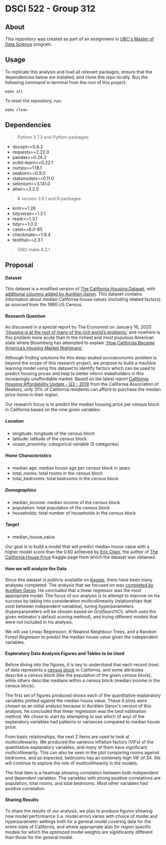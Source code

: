 # DSCI 522 - Group 312

## About
This repository was created as part of an assignment in [UBC's Master of Data Science](https://masterdatascience.ubc.ca/) program.

## Usage
To replicate this analysis and load all relevant packages, ensure that the dependencies below are installed, and clone this repo locally. Run the following command in terminal from the root of this project:

`make all`

To reset the repository, run:

`make clean`

## Dependencies

> Python 3.7.3 and Python packages:
* docopt==0.6.2
* requests==2.22.0
* pandas==0.24.2
* scikit-learn==0.22.1
* numpy==1.18.1
* seaborn==0.9.0
* statsmodels==0.11.0
* selenium==3.141.0
* altair==3.2.0

> R version 3.6.1 and R packages:
* knitr==1.26
* tidyverse==1.2.1
* readr==1.3.1
* tidyr==1.0.2
* caret==6.0-85
* checkmate==1.9.4
* testthat==2.3.1

> GNU make 4.2.1

## Proposal

#### Dataset
This dataset is a modified version of [The California Housing Dataset](https://www.dcc.fc.up.pt/~ltorgo/Regression/cal_housing.html), with [additional columns added by Aurélien Geron](https://github.com/ageron/handson-ml). This dataset contains information about median California house values (including related factors) as sourced from the 1990 US Census.

#### Research Question
As discussed in a special report by The Economist on January 16, 2020 ['Housing is at the root of many of the rich world’s problems'](https://www.economist.com/special-report/2020/01/16/housing-is-at-the-root-of-many-of-the-rich-worlds-problems) and nowhere is this problem more acute than in the richest and most populous American state where Bloomberg has attempted to explain ['How California Became America’s Housing Market Nightmare'](https://www.bloomberg.com/graphics/2019-california-housing-crisis/).

Although finding solutions for this deep-seated socioeconomic problem is beyond the scope of this research project, we propose to build a machine learning model using this dataset to identify factors which can be used to predict housing prices and help to better inform stakeholders in this increasingly unaffordable market. Based on the latest report [California Housing Affordability Update - Q3 - 2019](https://www.car.org/marketdata/data/haitraditional) from the California Association of Realtors, only 31% of California residents can afford to purchase the median price home in their region.

Our research focus is to predict the median housing price per census block in California based on the nine given variables:
##### Location
* longitude: longitude of the census block
* latitude: latitude of the census block
* ocean_proximity: categorical variable (5 categories) 

##### Home Characteristics
* median age: median house age per census block in years
* total_rooms: total rooms in the census block
* total_bedrooms: total bedrooms in the census block

##### Demographics
* median_income: median income of the census block
* population: total population of the census block
* households: total number of households in the census block

##### Target
* median_house_value

Our goal is to build a model that will predict median house value with a higher model score than the 0.60 achieved by [Eric Chen](https://www.kaggle.com/ericfeng84), the author of [The California House Price](https://www.kaggle.com/ericfeng84/the-california-housing-price) Kaggle page from which the dataset was obtained.

#### How we will analyze the Data
Since this dataset is publicly available on [Kaggle](https://www.kaggle.com/camnugent/california-housing-prices/kernels), there have been many analyses completed. The analysis that we focused on was [completed by Aurélien Geron](https://www.kaggle.com/artemiosgeromitsos/housing-super-duper-kernel/notebook). He concluded that a linear regressor was the most appropriate model. The focus of our analysis is to attempt to improve on his success by taking into consideration multicollinearity (relationships that exist between independent variables), tuning hyperparameters (hyperparameters will be chosen based on GridSearchCV, which uses the given estimator's default scoring method), and trying different models that were not included in his analysis.

We will use Linear Regression, K-Nearest Neighbour Trees, and a Random Forest Regressor to predict the median house value given the independent variables.

#### Exploratory Data Analysis Figures and Tables to be Used
Before diving into the figures, it is key to understand that each record (row) of data represents a [census block](https://www.census.gov/newsroom/blogs/random-samplings/2011/07/what-are-census-blocks.html) in California, and some attributes describe a census block (like the population of the given census block), while others describe medians within a census block (median income in the census block).

The first set of figures produced shows each of the quantitative explanatory variables plotted against the median house value. These 6 plots were chosen as an initial analysis because in Aurélien Geron's version of this analysis, he concluded that linear regression was the best estimation method. We chose to start by attempting to see which (if any) of the explanatory variables had patterns or variances compared to median house price.

From basic relationships, the next 2 items are used to look at multicollinearity. We produced the variance inflation factors (VIFs) of the quantitative explanatory variables, and many of them have significant multicollinearity. This can also be seen in the plot comparing rooms against bedrooms, and as expected, bedrooms has an extremely high VIF of 34. We will continue to explore the role of multicollinearity in the models.

The final item is a heatmap showing correlation between both independent and dependent variables. The variables with strong positive correlations are population, total rooms, and total bedrooms. Most other variables had positive correlation.

#### Sharing Results
To share the results of our analysis, we plan to produce figures showing how model performance (i.e. model error) varies with choice of model and hyperparameter settings both for a general model covering data for the entire state of California, and where appropriate also for region specific models for which the optimized model weights are significantly different than those for the general model.
